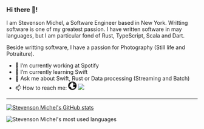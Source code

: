 ### Hi there 👋!

I am Stevenson Michel, a Software Engineer based in New York. Writting software is one of my greatest passion. I have written software in may languages, but I am particular fond of Rust, TypeScript, Scala and Dart.

Beside writting software, I have a passion for Photography (Still life and Potraiture).

- 🔭 I’m currently working at Spotify
- 🌱 I’m currently learning Swift
- 💬 Ask me about Swift, Rust or Data processing (Streaming and Batch)
- 📫 How to reach me: 
  [<img src="https://raw.githubusercontent.com/iconic/open-iconic/master/svg/globe.svg" width="22" />](https://www.stevensonmichel.com/)  [<img src="https://camo.githubusercontent.com/b65faae8871ebbdb99790f2644ea7f3c89800b0c/68747470733a2f2f63646e2e6a7364656c6976722e6e65742f6e706d2f73696d706c652d69636f6e734076332f69636f6e732f6c696e6b6564696e2e737667" width="22" />](https://www.linkedin.com/in/stevensonmichel/)
  
---

[![Stevenson Michel's GitHub stats](https://github-readme-stats.vercel.app/api?username=thoven87)](https://github.com/anuraghazra/github-readme-stats)

![Stevenson Michel's most used languages](https://github-readme-stats.sabesansathananthan.vercel.app/api/top-langs/?username=thoven87&layout=compact&theme=radical)
